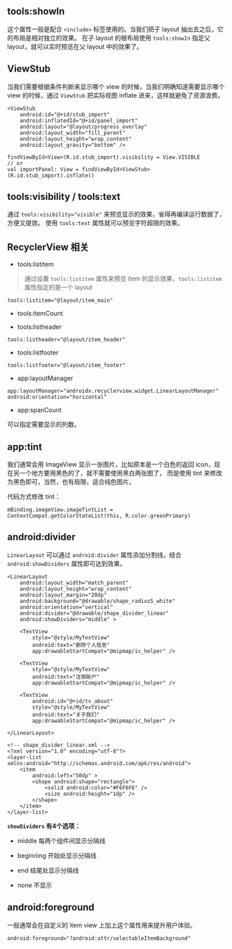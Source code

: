 ## tools:showIn

这个属性一般是配合 `<include>` 标签使用的。当我们把子 layout 抽出去之后，它的布局是相对独立的效果。
在子 layout 的根布局使用 `tools:showIn` 指定父 layout，就可以实时预览在父 layout 中的效果了。

## ViewStub

当我们需要根据条件判断来显示哪个 view 的时候，当我们明确知道需要显示哪个 view 的时候，通过 `ViewStub` 把实际视图 inflate 进来，这样就避免了资源浪费。

```
<ViewStub
    android:id="@+id/stub_import"
    android:inflatedId="@+id/panel_import"
    android:layout="@layout/progress_overlay"
    android:layout_width="fill_parent"
    android:layout_height="wrap_content"
    android:layout_gravity="bottom" />
    
findViewById<View>(R.id.stub_import).visibility = View.VISIBLE
// or
val importPanel: View = findViewById<ViewStub>(R.id.stub_import).inflate()    
```

## tools:visibility / tools:text

通过 `tools:visibility="visible"` 来预览显示的效果，省得再编译运行数据了，方便又提效。
使用 `tools:text` 属性就可以预览字符超限的效果。

## RecyclerView 相关

- tools:listitem

>通过设置 `tools:listitem` 属性来预览 item 的显示效果，`tools:listitem` 属性指定的是一个 layout

```
tools:listitem="@layout/item_main"
```

- tools:itemCount

- tools:listheader

```
tools:listheader="@layout/item_header"
```

- tools:listfooter

```
tools:listfooter="@layout/item_footer"
```

- app:layoutManager

```
app:layoutManager="androidx.recyclerview.widget.LinearLayoutManager"
android:orientation="horizontal"
```

- app:spanCount

可以指定需要显示的列数。

## app:tint

我们通常会用 ImageView 显示一张图片，比如原本是一个白色的返回 icon，现在另一个地方要用黑色的了，就不需要使用黑白两张图了，
而是使用 tint 来修改为黑色即可，当然，也有局限，适合纯色图片。

代码方式修改 tint：

```
mBinding.imageView.imageTintList = ContextCompat.getColorStateList(this, R.color.greenPrimary)
```

## android:divider

`LinearLayout` 可以通过 `android:divider` 属性添加分割线，结合 `android:showDividers` 属性即可达到效果。

```
<LinearLayout
    android:layout_width="match_parent"
    android:layout_height="wrap_content"
    android:layout_margin="20dp"
    android:background="@drawable/shape_radius5_white"
    android:orientation="vertical"
    android:divider="@drawable/shape_divider_linear"
    android:showDividers="middle" >

    <TextView
        style="@style/MyTextView"
        android:text="删除个人信息"
        app:drawableStartCompat="@mipmap/ic_helper" />

    <TextView
        style="@style/MyTextView"
        android:text="注销账户"
        app:drawableStartCompat="@mipmap/ic_helper" />

    <TextView
        android:id="@+id/tv_about"
        style="@style/MyTextView"
        android:text="关于我们"
        app:drawableStartCompat="@mipmap/ic_helper" />

</LinearLayout>

<!-- shape_divider_linear.xml -->
<?xml version="1.0" encoding="utf-8"?>
<layer-list xmlns:android="http://schemas.android.com/apk/res/android">
    <item
        android:left="50dp" >
        <shape android:shape="rectangle">
            <solid android:color="#F6F6F6" />
            <size android:height="1dp" />
        </shape>
    </item>
</layer-list>
```

**`showDividers` 有4个选项：**

- middle 每两个组件间显示分隔线

- beginning 开始处显示分隔线

- end 结尾处显示分隔线

- none 不显示

## android:foreground

一般通常会在自定义的 item view 上加上这个属性用来提升用户体验。

```
android:foreground="?android:attr/selectableItemBackground"
```
